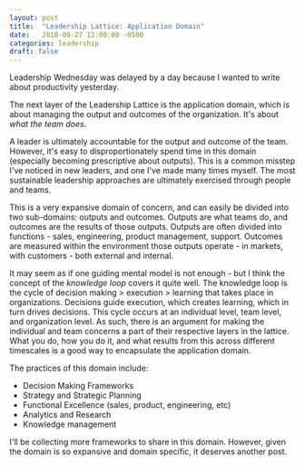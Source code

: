 ```yaml
---
layout: post
title:  "Leadership Lattice: Application Domain"
date:   2018-09-27 12:00:00 -0500
categories: leadership
draft: false
---
```


Leadership Wednesday was delayed by a day because I wanted to write about productivity yesterday.

The next layer of the Leadership Lattice is the application domain, which is about managing the output and outcomes of the organization. It's about _what the team does_. 

A leader is ultimately accountable for the output and outcome of the team. However, it's easy to disproportionately spend time in this domain (especially becoming prescriptive about outputs). This is a common misstep I've noticed in new leaders, and one I've made many times myself. The most sustainable leadership approaches are ultimately exercised through people and teams. 

This is a very expansive domain of concern, and can easily be divided into two sub-domains: outputs and outcomes. Outputs are what teams do, and outcomes are the results of those outputs. Outputs are often divided into functions - sales, engineering, product management, support. Outcomes are measured within the environment those outputs operate - in markets, with customers - both external and internal. 

It may seem as if one guiding mental model is not enough - but I think the concept of the _knowledge loop_ covers it quite well. The knowledge loop is the cycle of decision making > execution > learning that takes place in organizations. Decisions guide execution, which creates learning, which in turn drives decisions. This cycle occurs at an individual level, team level, and organization level. As such, there is an argument for making the individual and team concerns a part of their respective layers in the lattice. What you do, how you do it, and what results from this across different timescales is a good way to encapsulate the application domain.

The practices of this domain include:
* Decision Making Frameworks
* Strategy and Strategic Planning
* Functional Excellence (sales, product, engineering, etc)
* Analytics and Research
* Knowledge management

I'll be collecting more frameworks to share in this domain. However, given the domain is so expansive and domain specific, it deserves another post.